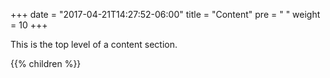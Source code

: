 +++
date = "2017-04-21T14:27:52-06:00"
title = "Content"
pre = "<i class='fa fa-file-alt'></i> "
weight = 10
+++


This is the top level of a content section.

{{% children  %}}
